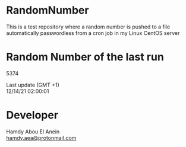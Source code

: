 # RandomNumber    
This is a test repository where a random number is pushed to a file automatically passwordless from a cron job in my Linux CentOS server    
# Random Number of the last run   
5374
      
Last update (GMT +1)    
12/14/21 02:00:01
# Developer    
Hamdy Abou El Anein   
hamdy.aea@protonmail.com
